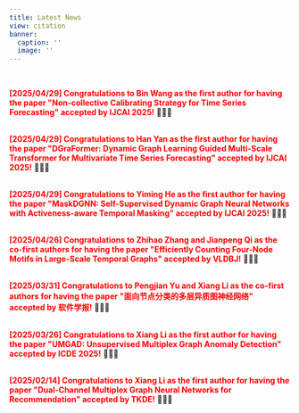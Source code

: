 ```yaml
---
title: Latest News
view: citation
banner:
  caption: ''
  image: ''
---
```


<br>    
    
<span style="color:rgb(255, 0, 0);">**[2025/04/29] Congratulations to Bin Wang as the first author for having the paper \"Non-collective Calibrating Strategy for Time Series Forecasting\" accepted by IJCAI 2025!**</span> 🎉🎉🎉    
<br>    
     
<span style="color:rgb(255, 0, 0);">**[2025/04/29] Congratulations to Han Yan as the first author for having the paper \"DGraFormer: Dynamic Graph Learning Guided Multi-Scale Transformer for Multivariate Time Series Forecasting\" accepted by IJCAI 2025!**</span> 🎉🎉🎉     
<br>    
      
<span style="color:rgb(255, 0, 0);">**[2025/04/29] Congratulations to Yiming He as the first author for having the paper \"MaskDGNN: Self-Supervised Dynamic Graph Neural Networks with Activeness-aware Temporal Masking\" accepted by IJCAI 2025!**</span> 🎉🎉🎉     
<br>    
     
<span style="color:rgb(255, 0, 0);">**[2025/04/26] Congratulations to Zhihao Zhang and Jianpeng Qi as the co-first authors for having the paper \"Efficiently Counting Four-Node Motifs in Large-Scale Temporal Graphs\" accepted by VLDBJ!**</span> 🎉🎉🎉   
<br>    
     
<span style="color:rgb(255, 0, 0);">**[2025/03/31] Congratulations to Pengjian Yu and Xiang Li as the co-first authors for having the paper \"面向节点分类的多层异质图神经网络\" accepted by 软件学报!**</span> 🎉🎉🎉     
<br>    
       
<span style="color:rgb(255, 0, 0);">**[2025/03/26] Congratulations to Xiang Li as the first author for having the paper \"UMGAD: Unsupervised Multiplex Graph Anomaly Detection\" accepted by ICDE 2025!**</span> 🎉🎉🎉     
<br>    
       
<span style="color:rgb(255, 0, 0);">**[2025/02/14] Congratulations to Xiang Li as the first author for having the paper \"Dual-Channel Multiplex Graph Neural Networks for Recommendation\" accepted by TKDE!**</span> 🎉🎉🎉     